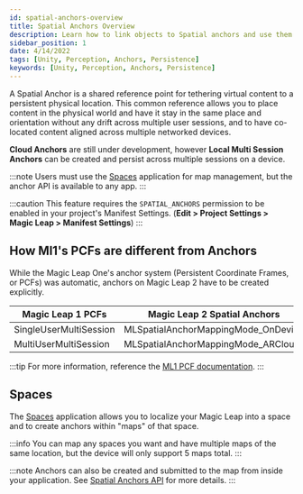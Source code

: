 ```yaml
---
id: spatial-anchors-overview
title: Spatial Anchors Overview
description: Learn how to link objects to Spatial anchors and use them to creat persistent content.
sidebar_position: 1
date: 4/14/2022
tags: [Unity, Perception, Anchors, Persistence]
keywords: [Unity, Perception, Anchors, Persistence]
---
```


A Spatial Anchor is a shared reference point for tethering virtual content to a persistent physical location. This common reference allows you to place content in the physical world and have it stay in the same place and orientation without any drift across multiple user sessions, and to have co-located content aligned across multiple networked devices.

**Cloud Anchors** are still under development, however **Local Multi Session Anchors** can be created and persist across multiple sessions on a device.

:::note
Users must use the [Spaces](docs/guides/features/spaces/spaces-tool.md) application for map management, but the anchor API is available to any app.
:::

:::caution
This feature requires the `SPATIAL_ANCHORS` permission to be enabled in your project's Manifest Settings. (**Edit > Project Settings > Magic Leap > Manifest Settings**)
:::

## How Ml1's PCFs are different from Anchors

While the Magic Leap One's anchor system (Persistent Coordinate Frames, or PCFs) was automatic, anchors on Magic Leap 2 have to be created explicitly.

| Magic Leap 1 PCFs               | Magic Leap 2 Spatial Anchors                 |
| ---------------------- | ----------------------------------- |
| SingleUserMultiSession | MLSpatialAnchorMappingMode_OnDevice |
| MultiUserMultiSession  | MLSpatialAnchorMappingMode_ARCloud  |

:::tip
For more information, reference the [ML1 PCF documentation](https://developer.magicleap.com/en-us/learn/guides/persistent-coordinate-frames).
:::

## Spaces

The [Spaces](docs/guides/features/spaces/spaces-tool.md) application allows you to localize your Magic Leap into a space and to create anchors within "maps" of that space.

:::info
You can map any spaces you want and have multiple maps of the same location, but the device will only support 5 maps total.
:::

:::note
Anchors can also be created and submitted to the map from inside your application. See [Spatial Anchors API](/versioned_docs/version-03-Jan-2023/guides/unity/perception/anchors/spatial-anchors-api.md) for more details.
:::
